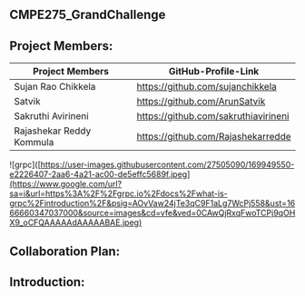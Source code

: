 ## CMPE275_GrandChallenge

## Project Members:
| Project Members | GitHub-Profile-Link | 
| ----- | ----- |
| Sujan Rao Chikkela | https://github.com/sujanchikkela |
| Satvik | https://github.com/ArunSatvik |
| Sakruthi Avirineni |https://github.com/sakruthiavirineni |
| Rajashekar Reddy Kommula | https://github.com/Rajashekarredde |

![grpc]([https://user-images.githubusercontent.com/27505090/169949550-e2226407-2aa6-4a21-ac00-de5effc5689f.jpeg](https://www.google.com/url?sa=i&url=https%3A%2F%2Fgrpc.io%2Fdocs%2Fwhat-is-grpc%2Fintroduction%2F&psig=AOvVaw24jTe3qC9F1aLg7WcPj558&ust=1666660347037000&source=images&cd=vfe&ved=0CAwQjRxqFwoTCPj9qOHX9_oCFQAAAAAdAAAAABAE.jpeg)

## Collaboration Plan:


## Introduction:
